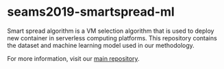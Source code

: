 # seams2019-smartspread-ml

Smart spread algorithm is a VM selection algorithm that is used to deploy new container in serverless computing platforms. This repository contains the dataset and machine learning model used in our methodology.

For more information, visit our [main repository](https://github.com/DDSystemLab/seams2019-smartspread).
